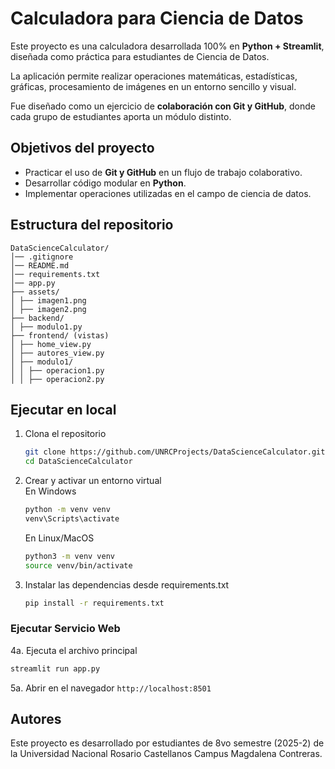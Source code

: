 # Calculadora para Ciencia de Datos

Este proyecto es una calculadora desarrollada 100% en **Python + Streamlit**, diseñada como práctica para estudiantes de Ciencia de Datos.  

La aplicación permite realizar operaciones matemáticas, estadísticas, gráficas, procesamiento de imágenes en un entorno sencillo y visual.  

Fue diseñado como un ejercicio de **colaboración con Git y GitHub**, donde cada grupo de estudiantes aporta un módulo distinto.

## Objetivos del proyecto

* Practicar el uso de **Git y GitHub** en un flujo de trabajo colaborativo.
* Desarrollar código modular en **Python**.
* Implementar operaciones utilizadas en el campo de ciencia de datos.

## Estructura del repositorio

```
DataScienceCalculator/
│── .gitignore
│── README.md
│── requirements.txt
│── app.py 
├── assets/
│ ├── imagen1.png
│ ├── imagen2.png
├── backend/
│ ├── modulo1.py
├── frontend/ (vistas)
│ ├── home_view.py
│ ├── autores_view.py
│ ├── modulo1/
│ │ ├── operacion1.py
│ │ ├── operacion2.py
```

## Ejecutar en local 

1. Clona el repositorio

   ```bash
   git clone https://github.com/UNRCProjects/DataScienceCalculator.git
   cd DataScienceCalculator
   ```
2. Crear y activar un entorno virtual  
    En Windows
	```bash
	python -m venv venv
	venv\Scripts\activate
	```  
	En Linux/MacOS
	```bash
	python3 -m venv venv
	source venv/bin/activate	
	```
3. Instalar las dependencias desde requirements.txt
	```bash
	pip install -r requirements.txt
	```

### Ejecutar Servicio Web
4a. Ejecuta el archivo principal

   ```bash
   streamlit run app.py
   ```
5a. Abrir en el navegador `http://localhost:8501`

<!--
### Ejecutar API
4b. Ejecuta el archivo principal

   ```bash
   uvicorn backend.api.main:app --reload
   ```
5b. Probar la operacion suma `http://localhost:8000/aritmetica/suma?a=1&b=2`  

6b. Probar la operacion división `http://localhost:8000/aritmetica/division?a=4&b=2`
-->

## Autores

Este proyecto es desarrollado por estudiantes de 8vo semestre (2025-2) de la Universidad Nacional Rosario Castellanos Campus Magdalena Contreras.
